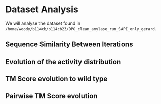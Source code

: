 # Dataset Analysis


We will analyse the dataset found in  `/home/woody/b114cb/b114cb23/DPO_clean_amylase_run_SAPI_only_gerard`.



## Sequence Similarity Between Iterations



## Evolution of the activity distribution




## TM Score evolution to wild type


## Pairwise TM Score evolution





